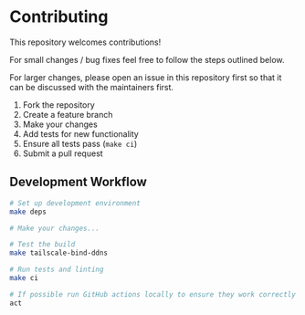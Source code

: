 # Contributing

This repository welcomes contributions!

For small changes / bug fixes feel free to follow the steps outlined below.

For larger changes, please open an issue in this repository first so that it can be discussed with the maintainers first.

1. Fork the repository
2. Create a feature branch
3. Make your changes
4. Add tests for new functionality
5. Ensure all tests pass (`make ci`)
6. Submit a pull request

## Development Workflow

```bash
# Set up development environment
make deps

# Make your changes...

# Test the build
make tailscale-bind-ddns

# Run tests and linting
make ci

# If possible run GitHub actions locally to ensure they work correctly via act (https://github.com/nektos/act)
act
```
